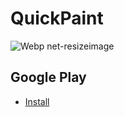 # QuickPaint

![Webp net-resizeimage](https://user-images.githubusercontent.com/57268763/74556411-e752d000-4f55-11ea-8f34-46181e0230ec.jpg)

## Google Play
* [Install](https://play.google.com/store/apps/details?id=com.hfad.quickpaint&hl=en_US)
